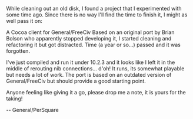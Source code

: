 While cleaning out an old disk, I found a project that I experimented with some time ago. Since there is no way I'll find the time to finish it, I might as well pass it on:

A Cocoa client for General/FreeCiv 
Based on an original port by Brian Bolson who apparently stopped developing it, I started cleaning and refactoring it but got distracted. Time (a year or so...) passed and it was forgotten.

I've just compiled and run it under 10.2.3 and it looks like I left it in the middle of rerouting nib connections... d'oh! It runs, its somewhat playable but needs a lot of work. The port is based on an outdated version of General/FreeCiv but should provide a good starting point.

Anyone feeling like giving it a go, please drop me a note, it is yours for the taking!

-- General/PerSquare